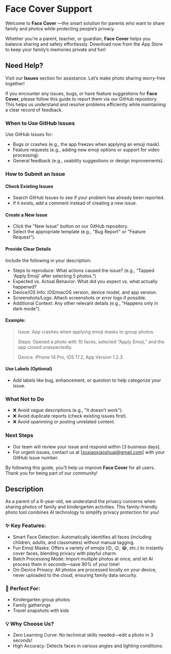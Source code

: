 # Face Cover Support
Welcome to **Face Cover** —the smart solution for parents who want to share family and photos while protecting people’s privacy. 

Whether you’re a parent, teacher, or guardian, **Face Cover** helps you balance sharing and safety effortlessly. Download now from the App Store to keep your family’s memories private and fun!

## Need Help?
Visit our **Issues** section for assistance. Let’s make photo sharing worry-free together!

If you encounter any issues, bugs, or have feature suggestions for **Face Cover**, please follow this guide to report them via our GitHub repository. This helps us understand and resolve problems efficiently while maintaining a clear record of feedback.

### When to Use GitHub Issues
Use GitHub Issues for:

* Bugs or crashes (e.g., the app freezes when applying an emoji mask).
* Feature requests (e.g., adding new emoji options or support for video processing).
* General feedback (e.g., usability suggestions or design improvements).

### How to Submit an Issue
#### Check Existing Issues

* Search GitHub Issues to see if your problem has already been reported.
* If it exists, add a comment instead of creating a new issue.

#### Create a New Issue

* Click the "New Issue" button on our GitHub repository.
* Select the appropriate template (e.g., "Bug Report" or "Feature Request").

#### Provide Clear Details
Include the following in your description:

* Steps to reproduce: What actions caused the issue? (e.g., "Tapped 'Apply Emoji' after selecting 5 photos.")
* Expected vs. Actual Behavior: What did you expect vs. what actually happened?
* Device/OS Info: iOS/macOS version, device model, and app version.
* Screenshots/Logs: Attach screenshots or error logs if possible.
* Additional Context: Any other relevant details (e.g., "Happens only in dark mode").

#### Example:

> Issue: App crashes when applying emoji masks to group photos.
> 
> Steps: Opened a photo with 10 faces, selected "Apply Emoji," and the app closed unexpectedly.
> 
> Device: iPhone 14 Pro, iOS 17.2, App Version 1.2.3.

#### Use Labels (Optional)

* Add labels like bug, enhancement, or question to help categorize your issue.
  
### What Not to Do
* ❌ Avoid vague descriptions (e.g., "It doesn’t work").
* ❌ Avoid duplicate reports (check existing issues first).
* ❌ Avoid spamming or posting unrelated content.
  
### Next Steps
* Our team will review your issue and respond within [3 business days].
* For urgent issues, contact us at [xuxiaoxiaoshuai@gmail.com] with your GitHub issue number.
  
By following this guide, you’ll help us improve **Face Cover** for all users. Thank you for being part of our community!

## Description
As a parent of a 6-year-old, we understand the privacy concerns when sharing photos of family and kindergarten activities. This family-friendly photo tool combines AI technology to simplify privacy protection for you!

### ✨ Key Features:

* Smart Face Detection: Automatically identifies all faces (including children, adults, and classmates) without manual tagging.
* Fun Emoji Masks: Offers a variety of emojis (😊, 😉, 😂, etc.) to instantly cover faces, blending privacy with playful charm.
* Batch Processing Mode: Import multiple photos at once, and let AI process them in seconds—save 90% of your time!
* On-Device Privacy: All photos are processed locally on your device, never uploaded to the cloud, ensuring family data security.

### 🎯 Perfect For:

* Kindergarten group photos
* Family gatherings
* Travel snapshots with kids

### 💡 Why Choose Us?

* Zero Learning Curve: No technical skills needed—edit a photo in 3 seconds!
* High Accuracy: Detects faces in various angles and lighting conditions.


